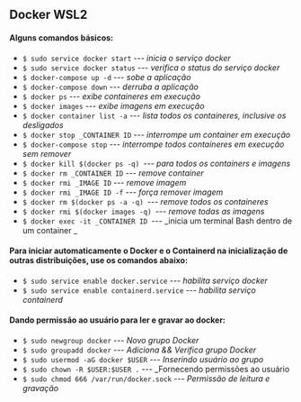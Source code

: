 ## Docker WSL2

#### Alguns comandos básicos:
- `$ sudo service docker start` --- _inicia o serviço docker_
- `$ sudo service docker status` --- _verifica o status do serviço docker_
- `$ docker-compose up -d` --- _sobe a aplicação_
- `$ docker-compose down` --- _derruba a aplicação_
- `$ docker ps` --- _exibe containeres em execução_
- `$ docker images` --- _exibe imagens em execução_
- `$ docker container list -a` --- _lista todos os containeres, inclusive os desligados_
- `$ docker stop _CONTAINER ID` --- _interrompe um container em execução_
- `$ docker-compose stop` --- _interrompe todos containeres em execução sem remover_
- `$ docker kill $(docker ps -q) `--- _para todos os containers e imagens_
- `$ docker rm _CONTAINER ID` --- _remove container_
- `$ docker rmi _IMAGE ID` --- _remove imagem_
- `$ docker rmi _IMAGE ID -f` --- _força remover imagem_
- `$ docker rm $(docker ps -a -q) `--- _remove todos os containeres_
- `$ docker rmi $(docker images -q) `--- _remove todas as imagens_
- `$ docker exec -it _CONTAINER ID `--- _inicia um terminal Bash dentro de um container _

#### Para iniciar automaticamente o Docker e o Containerd na inicialização de outras distribuições, use os comandos abaixo:
- `$ sudo service enable docker.service` --- _habilita serviço docker_
- `$ sudo service enable containerd.service` --- _habilita serviço containerd_

#### Dando permissão ao usuário para ler e gravar ao docker:
- `$ sudo newgroup docker` --- _Novo grupo Docker_
- `$ sudo groupadd docker` --- _Adiciona && Verifica grupo Docker_
- `$ sudo usermod -aG docker $USER` --- _Inserindo usuário ao grupo_
- `$ sudo chown -R $USER:$USER .` --- _Fornecendo permissões ao usuário
- `$ sudo chmod 666 /var/run/docker.sock` --- _Permissão de leitura e gravação_
